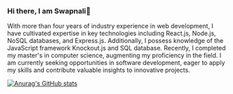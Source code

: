 ### Hi there, I am Swapnali👋

With more than four years of industry experience in web development, I have cultivated expertise in key technologies including React.js, Node.js, NoSQL databases, and Express.js. Additionally, I possess knowledge of the JavaScript framework Knockout.js and SQL database. Recently, I completed my master's in computer science, augmenting my proficiency in the field. I am currently seeking opportunities in software development, eager to apply my skills and contribute valuable insights to innovative projects.

[![Anurag's GitHub stats](https://github-readme-stats.vercel.app/api?username=swapnalikadam)](https://github.com/anuraghazra/github-readme-stats)

<!--
**swapnalikadam/swapnalikadam** is a ✨ _special_ ✨ repository because its `README.md` (this file) appears on your GitHub profile.

Here are some ideas to get you started:

- 🔭 I’m currently working on ...
- 🌱 I’m currently learning ...
- 👯 I’m looking to collaborate on ...
- 🤔 I’m looking for help with ...
- 💬 Ask me about ...
- 📫 How to reach me: ...
- 😄 Pronouns: ...
- ⚡ Fun fact: ...
-->
